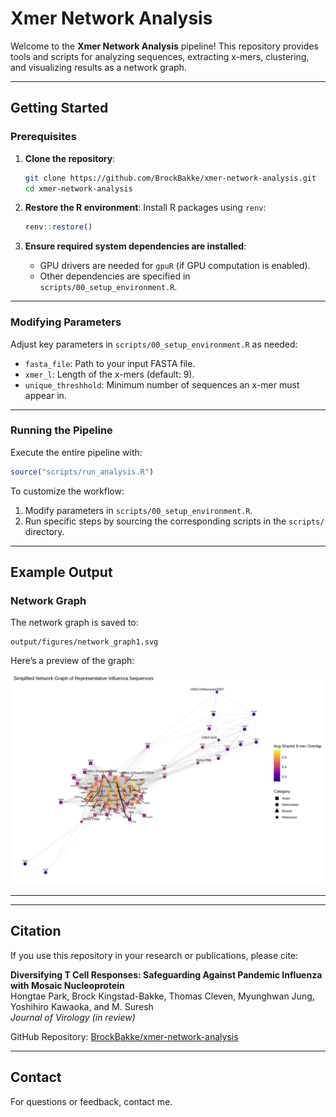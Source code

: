 # Xmer Network Analysis

Welcome to the **Xmer Network Analysis** pipeline! This repository provides tools and scripts for analyzing sequences, extracting x-mers, clustering, and visualizing results as a network graph.

---

## Getting Started

### Prerequisites

1. **Clone the repository**:
   ```bash
   git clone https://github.com/BrockBakke/xmer-network-analysis.git
   cd xmer-network-analysis
   ```

2. **Restore the R environment**:
   Install R packages using `renv`:
   ```r
   renv::restore()
   ```

3. **Ensure required system dependencies are installed**:
   - GPU drivers are needed for `gpuR` (if GPU computation is enabled).
   - Other dependencies are specified in `scripts/00_setup_environment.R`.

---

### Modifying Parameters

Adjust key parameters in `scripts/00_setup_environment.R` as needed:
- `fasta_file`: Path to your input FASTA file.
- `xmer_l`: Length of the x-mers (default: 9).
- `unique_threshhold`: Minimum number of sequences an x-mer must appear in.

---

### Running the Pipeline

Execute the entire pipeline with:
```r
source("scripts/run_analysis.R")
```

To customize the workflow:
1. Modify parameters in `scripts/00_setup_environment.R`.
2. Run specific steps by sourcing the corresponding scripts in the `scripts/` directory.

---

## Example Output

### Network Graph
The network graph is saved to:
```
output/figures/network_graph1.svg
```

Here’s a preview of the graph:

![Network Graph](output/figures/network_graph1.svg)

---

---
## Citation

If you use this repository in your research or publications, please cite:

**Diversifying T Cell Responses: Safeguarding Against Pandemic Influenza with Mosaic Nucleoprotein**  
Hongtae Park, Brock Kingstad-Bakke, Thomas Cleven, Myunghwan Jung, Yoshihiro Kawaoka, and M. Suresh  
*Journal of Virology (in review)*  

GitHub Repository: [BrockBakke/xmer-network-analysis](https://github.com/BrockBakke/xmer-network-analysis)

---

## Contact

For questions or feedback, contact me.